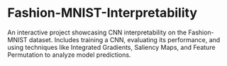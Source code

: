 # Fashion-MNIST-Interpretability
An interactive project showcasing CNN interpretability on the Fashion-MNIST dataset. Includes training a CNN, evaluating its performance, and using techniques like Integrated Gradients, Saliency Maps, and Feature Permutation to analyze model predictions.
